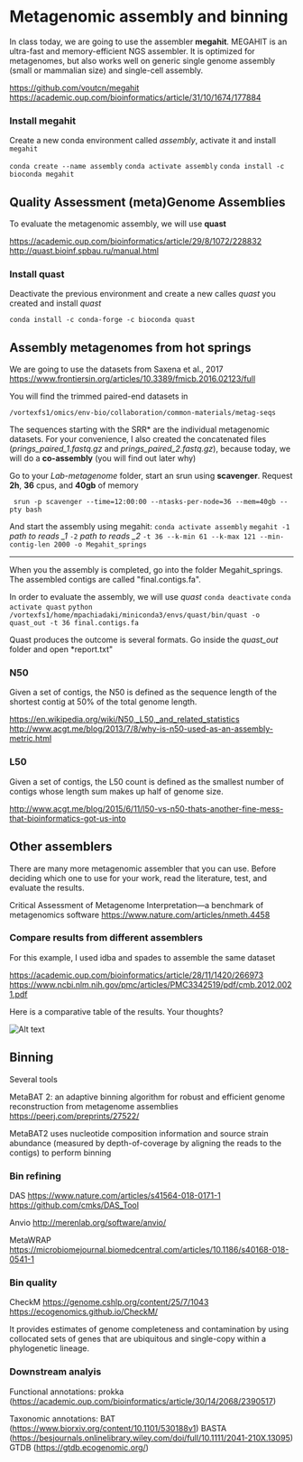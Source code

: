 # Metagenomic assembly and binning

In class today, we are going to use the assembler **megahit**.  MEGAHIT is an ultra-fast and memory-efficient NGS assembler. It is optimized for metagenomes, but also works well on generic single genome assembly (small or mammalian size) and single-cell assembly.

https://github.com/voutcn/megahit
https://academic.oup.com/bioinformatics/article/31/10/1674/177884

### Install megahit
Create a new conda environment called *assembly*, activate it and install ```megahit```

```conda create --name assembly```
```conda activate assembly```
```conda install -c bioconda megahit```

## Quality Assessment  (meta)Genome Assemblies
To evaluate the metagenomic assembly, we will use **quast**

https://academic.oup.com/bioinformatics/article/29/8/1072/228832
http://quast.bioinf.spbau.ru/manual.html

### Install quast
Deactivate the previous environment and create a new calles *quast* you created and install *quast*

```conda install -c conda-forge -c bioconda quast```


## Assembly metagenomes from hot springs
We are going to use the datasets from Saxena et al., 2017
https://www.frontiersin.org/articles/10.3389/fmicb.2016.02123/full

You will find the trimmed paired-end datasets in 

```/vortexfs1/omics/env-bio/collaboration/common-materials/metag-seqs```

The sequences starting with the SRR* are the individual metagenomic datasets. For your convenience, I also created the concatenated files (*prings_paired_1.fastq.gz* and *prings_paired_2.fastq.gz*), because today, we will do a **co-assembly** (you will find out later why)

Go to your *Lab-metagenome* folder, start an srun using **scavenger**. Request **2h**, **36** cpus, and **40gb** of memory

``` srun -p scavenger --time=12:00:00 --ntasks-per-node=36 --mem=40gb --pty bash```

And start the assembly using megahit:
```conda activate assembly```
```megahit -1``` *path to reads _1* ```-2```  *path to reads _2* ```-t 36 --k-min 61 --k-max 121 --min-contig-len 2000 -o Megahit_springs```

_______________________________________________________________________________

When you the assembly is completed, go into the folder Megahit_springs. The assembled contigs are called "final.contigs.fa".

In order to evaluate the assembly, we will use *quast*
```conda deactivate```
```conda activate quast```
```python /vortexfs1/home/mpachiadaki/miniconda3/envs/quast/bin/quast -o quast_out -t 36 final.contigs.fa```

Quast produces the outcome is several formats. Go inside the *quast_out* folder and open *report.txt"

### N50
Given a set of contigs, the N50 is defined as the sequence length of the shortest contig at 50% of the total genome length.

https://en.wikipedia.org/wiki/N50,_L50,_and_related_statistics
http://www.acgt.me/blog/2013/7/8/why-is-n50-used-as-an-assembly-metric.html

### L50
Given a set of contigs, the L50 count is defined as the smallest number of contigs whose length sum makes up half of genome size.

http://www.acgt.me/blog/2015/6/11/l50-vs-n50-thats-another-fine-mess-that-bioinformatics-got-us-into


## Other assemblers
There are many more metagenomic assembler that you can use. Before deciding which one to use for your work, read the literature, test, and evaluate the results. 

Critical Assessment of Metagenome Interpretation—a benchmark of metagenomics software
https://www.nature.com/articles/nmeth.4458

### Compare results from different assemblers
For this example, I used idba and spades to assemble the same dataset

https://academic.oup.com/bioinformatics/article/28/11/1420/266973
https://www.ncbi.nlm.nih.gov/pmc/articles/PMC3342519/pdf/cmb.2012.0021.pdf

Here is a comparative table of the results. Your thoughts?

![Alt text](Assemblies_metrics.png)

## Binning
Several tools

MetaBAT 2: an adaptive binning algorithm for robust and efficient genome reconstruction from metagenome assemblies
https://peerj.com/preprints/27522/

MetaBAT2 uses nucleotide composition information and source strain abundance (measured by depth-of-coverage by aligning the reads to the contigs) to perform binning

### Bin refining
DAS
https://www.nature.com/articles/s41564-018-0171-1
https://github.com/cmks/DAS_Tool

Anvio
http://merenlab.org/software/anvio/

MetaWRAP
https://microbiomejournal.biomedcentral.com/articles/10.1186/s40168-018-0541-1

### Bin quality
CheckM
https://genome.cshlp.org/content/25/7/1043
https://ecogenomics.github.io/CheckM/

It provides estimates of genome completeness and contamination by using collocated sets of genes that are ubiquitous and single-copy within a phylogenetic lineage.

### Downstream analyis
Functional annotations: 
prokka (https://academic.oup.com/bioinformatics/article/30/14/2068/2390517)

Taxonomic annotations: 
BAT (https://www.biorxiv.org/content/10.1101/530188v1)
BASTA (https://besjournals.onlinelibrary.wiley.com/doi/full/10.1111/2041-210X.13095)
GTDB (https://gtdb.ecogenomic.org/)

